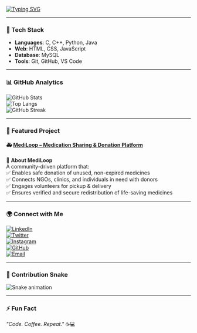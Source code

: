<!-- Typing Animation -->
[![Typing SVG](https://readme-typing-svg.herokuapp.com?font=Fira+Code&pause=1000&color=F75C7E&width=435&lines=Hi%2C+I'm+Mainak+Sutradhar!;Passionate+Developer;Tech+Explorer+%7C+Lifelong+Learner)](https://git.io/typing-svg)

---

### 🔧 Tech Stack  
- **Languages**: C, C++, Python, Java  
- **Web**: HTML, CSS, JavaScript  
- **Database**: MySQL  
- **Tools**: Git, GitHub, VS Code  

---

### 📊 GitHub Analytics  
![GitHub Stats](https://github-readme-stats.vercel.app/api?username=Mainak25&show_icons=true&theme=radical)  
![Top Langs](https://github-readme-stats.vercel.app/api/top-langs/?username=Mainak25&layout=compact&theme=radical)  
![GitHub Streak](https://github-readme-streak-stats.herokuapp.com/?user=Mainak25&theme=radical)  

---

### 📌 Featured Project  

#### 🚑 [MediLoop – Medication Sharing & Donation Platform](https://mediloop.wuaze.com/)  

🔶 **About MediLoop**  
A community-driven platform that:  
✅ Enables safe donation of unused, non-expired medicines  
✅ Connects NGOs, clinics, and individuals in need with donors  
✅ Engages volunteers for pickup & delivery  
✅ Ensures verified and secure redistribution of life-saving medicines  

---

### 🌍 Connect with Me  
[![LinkedIn](https://img.shields.io/badge/LinkedIn-blue?logo=linkedin&logoColor=white)](https://www.linkedin.com/in/mainak-sutradhar-ms25/)  
[![Twitter](https://img.shields.io/badge/Twitter-1DA1F2?logo=twitter&logoColor=white)](https://x.com/mainak_2501)  
[![Instagram](https://img.shields.io/badge/Instagram-E4405F?logo=instagram&logoColor=white)](https://www.instagram.com/mainak_2501/)  
[![GitHub](https://img.shields.io/badge/GitHub-000?logo=github&logoColor=white)](https://github.com/Mainak25)  
[![Email](https://img.shields.io/badge/Email-D14836?logo=gmail&logoColor=white)](mailto:mainaksutradhar001@gmail.com)  

---

### 🐍 Contribution Snake  
![Snake animation](https://github.com/Mainak25/Mainak25/blob/output/github-contribution-grid-snake.svg)  

---

### ⚡ Fun Fact  
_"Code. Coffee. Repeat."_ ☕💻  
